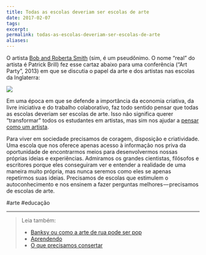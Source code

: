```yaml
---
title: Todas as escolas deveriam ser escolas de arte
date: 2017-02-07
tags: 
excerpt: 
permalink: todas-as-escolas-deveriam-ser-escolas-de-arte
aliases:
---
```

O artista [Bob and Roberta Smith](https://g.co/kgs/6TBn7B) (sim, é um pseudônimo. O nome “real” do artista é Patrick Brill) fez esse cartaz abaixo para uma conferência (“Art Party”, 2013) em que se discutia o papel da arte e dos artistas nas escolas da Inglaterra:

![](https://cdn-images-1.medium.com/max/800/1*pxGNg6lhYj3xVpo8RRWLkA.jpeg)

Em uma época em que se defende a importância da economia criativa, da livre iniciativa e do trabalho colaborativo, faz todo sentido pensar que todas as escolas deveriam ser escolas de arte. Isso não significa querer “transformar” todos os estudantes em artistas, mas sim nos ajudar a [pensar como um artista](http://www.marcosramon.net/ficcoes/62-pensar-como-um-artista).

Para viver em sociedade precisamos de coragem, disposição e criatividade. Uma escola que nos oferece apenas acesso à informação nos priva da oportunidade de encontrarmos meios para desenvolvermos nossas próprias ideias e experiências. Admiramos os grandes cientistas, filósofos e escritores porque eles conseguiram ver e entender a realidade de uma maneira muito própria, mas nunca seremos como eles se apenas repetirmos suas ideias. Precisamos de escolas que estimulem o autoconhecimento e nos ensinem a fazer perguntas melhores — precisamos de escolas de arte.

#arte #educação

---



> Leia também:
> - <a href="/banksy-ou-como-a-arte-de-rua-pode-ser-pop">Banksy ou como a arte de rua pode ser pop</a>
> - <a href="/aprendendo">Aprendendo</a>
> - <a href="/o-que-precisamos-consertar">O que precisamos consertar</a>
